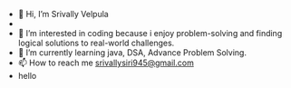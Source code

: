 - 👋 Hi, I’m Srivally Velpula
- <br>
- 👀 I’m interested in coding because i enjoy problem-solving and finding logical solutions to real-world challenges.
- 🌱 I’m currently learning java, DSA, Advance Problem Solving.
- 📫 How to reach me srivallysiri945@gmail.com 
- hello
<!---
srivally-siri/srivally-siri is a ✨ special ✨ repository because its `README.md` (this file) appears on your GitHub profile.
You can click the Preview link to take a look at your changes.
--->
